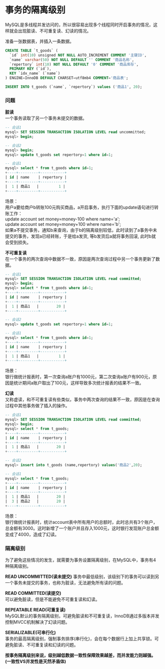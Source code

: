 # 事务的隔离级别

MySQL是多线程并发访问的，所以很容易出现多个线程同时开启事务的情况，这样就会出现脏读、不可重复读、幻读的情况。

准备一张数据表，并插入一条数据。
```sql
CREATE TABLE `t_goods` (
  `id` int(10) unsigned NOT NULL AUTO_INCREMENT COMMENT '主键ID',
  `name` varchar(50) NOT NULL DEFAULT '' COMMENT '商品名称',
  `repertory` int(10) NOT NULL DEFAULT '0' COMMENT '商品库存',
  PRIMARY KEY (`id`),
  KEY `idx_name` (`name`)
) ENGINE=InnoDB DEFAULT CHARSET=utf8mb4 COMMENT='商品表';

INSERT INTO t_goods (`name`, `repertory`) values ('商品1', 20);
```
### 问题
**脏读**  
一个事务读取了另一个事务未提交的数据。  
```sql
-- 会话1
mysql> SET SESSION TRANSACTION ISOLATION LEVEL read uncommitted;
mysql> begin;

-- 会话2
mysql> begin;
mysql> update t_goods set repertory=1 where id=1;

-- 会话1
mysql> select * from t_goods where id=1;
+----+---------+-----------+
| id | name    | repertory |
+----+---------+-----------+
|  1 | 商品1   |         1 |
+----+---------+-----------+
```
场景：  
用户a要给商户b转账100元购买商品，a开启事务，执行下面的update语句进行转账工作：  
update account set money=money-100 where name='a';  
update account set money=money+100 where name='b';  
如果a不提交事务，通知b来查询，由于b的隔离级别较低，此时读到了a事务中未提交的事务，发现a已经转账，于是给a发货, 等b发货后a就将事务回滚, 此时b就会受到损失。  

**不可重复读**  
在一个事务的两次查询中数据不一致，原因是两次查询过程中另一个事务更新了数据。  
```sql
-- 会话1
mysql> SET SESSION TRANSACTION ISOLATION LEVEL read committed;
mysql> begin;
mysql> select * from t_goods where id=1;
+----+---------+-----------+
| id | name    | repertory |
+----+---------+-----------+
|  1 | 商品1   |        20 |
+----+---------+-----------+

-- 会话2
mysql> update t_goods set repertory=1 where id=1;

-- 会话1
mysql> select * from t_goods where id=1;
+----+---------+-----------+
| id | name    | repertory |
+----+---------+-----------+
|  1 | 商品1   |         1 |
+----+---------+-----------+
```
场景：  
银行做统计报表时，第一次查询a账户有1000元，第二次查询a账户有900元，原因是统计期间a账户取出了100元，这样导致多次统计报表的结果不一致。  

**幻读**  
又称虚读，和不可重复读有些类似，事务中两次查询的结果不一致，原因是在查询过程中其他事务做了插入的操作。  
```sql
-- 会话1
mysql> SET SESSION TRANSACTION ISOLATION LEVEL read committed;
mysql> begin;
mysql> select * from t_goods;
+----+---------+-----------+
| id | name    | repertory |
+----+---------+-----------+
|  1 | 商品1   |        20 |
+----+---------+-----------+

-- 会话2
mysql> insert into t_goods (name,repertory) values('商品2',20);

-- 会话1
mysql> select * from t_goods;
+----+---------+-----------+
| id | name    | repertory |
+----+---------+-----------+
|  1 | 商品1   |        20 |
|  3 | 商品2   |        20 |
+----+---------+-----------+
```
场景：  
银行做统计报表时，统计account表中所有用户的总额时，此时总共有3个账户，总金额有3000。这时新增了一个账户并且存入1000元，这时银行发现账户总金额变成了4000，造成了幻读。  

### 隔离级别
为了避免这些情况的发生，就需要为事务设置隔离级别，在MySQL中，事务有4种隔离级别。  

**READ UNCOMMITTED(读未提交)**
事务中最低级别，该级别下的事务可以读到另一个事务未提交的事务，也称为脏读，无法避免所有读的问题。  

**READ COMMITTED(读提交)**  
可以避免脏读，但是不能避免不可重复读和幻读。  

**REPEATABLE READ(可重复读)**  
MySQL默认的事务隔离级别，可避免脏读和不可重复读，InnoDB通过多版本并发控制MVCC机制解决了幻读问题。  

**SERIALIZABLE(可串行化)**  
事务的最高隔离级别，强制事务排序(串行化)，会在每个数据行上加上共享锁。可避免脏读、不可重复读和幻读的问题。  

**按事务隔离级别来说，级别越低数据一致性保障效果越差，而并发能力则越强。(一致性VS并发性是天然矛盾体)**

